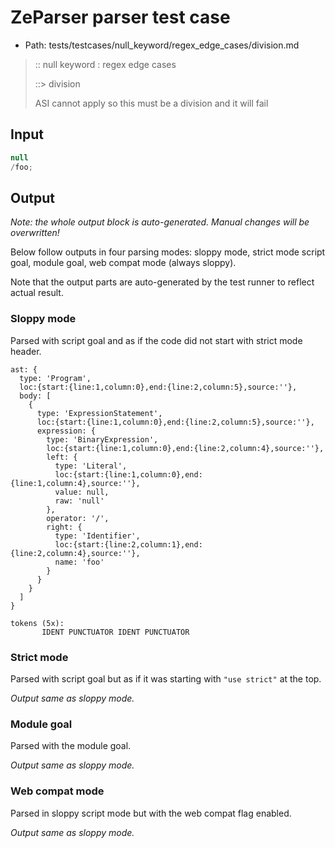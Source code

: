 # ZeParser parser test case

- Path: tests/testcases/null_keyword/regex_edge_cases/division.md

> :: null keyword : regex edge cases
>
> ::> division
>
> ASI cannot apply so this must be a division and it will fail

## Input

`````js
null
/foo;
`````

## Output

_Note: the whole output block is auto-generated. Manual changes will be overwritten!_

Below follow outputs in four parsing modes: sloppy mode, strict mode script goal, module goal, web compat mode (always sloppy).

Note that the output parts are auto-generated by the test runner to reflect actual result.

### Sloppy mode

Parsed with script goal and as if the code did not start with strict mode header.

`````
ast: {
  type: 'Program',
  loc:{start:{line:1,column:0},end:{line:2,column:5},source:''},
  body: [
    {
      type: 'ExpressionStatement',
      loc:{start:{line:1,column:0},end:{line:2,column:5},source:''},
      expression: {
        type: 'BinaryExpression',
        loc:{start:{line:1,column:0},end:{line:2,column:4},source:''},
        left: {
          type: 'Literal',
          loc:{start:{line:1,column:0},end:{line:1,column:4},source:''},
          value: null,
          raw: 'null'
        },
        operator: '/',
        right: {
          type: 'Identifier',
          loc:{start:{line:2,column:1},end:{line:2,column:4},source:''},
          name: 'foo'
        }
      }
    }
  ]
}

tokens (5x):
       IDENT PUNCTUATOR IDENT PUNCTUATOR
`````

### Strict mode

Parsed with script goal but as if it was starting with `"use strict"` at the top.

_Output same as sloppy mode._

### Module goal

Parsed with the module goal.

_Output same as sloppy mode._

### Web compat mode

Parsed in sloppy script mode but with the web compat flag enabled.

_Output same as sloppy mode._
